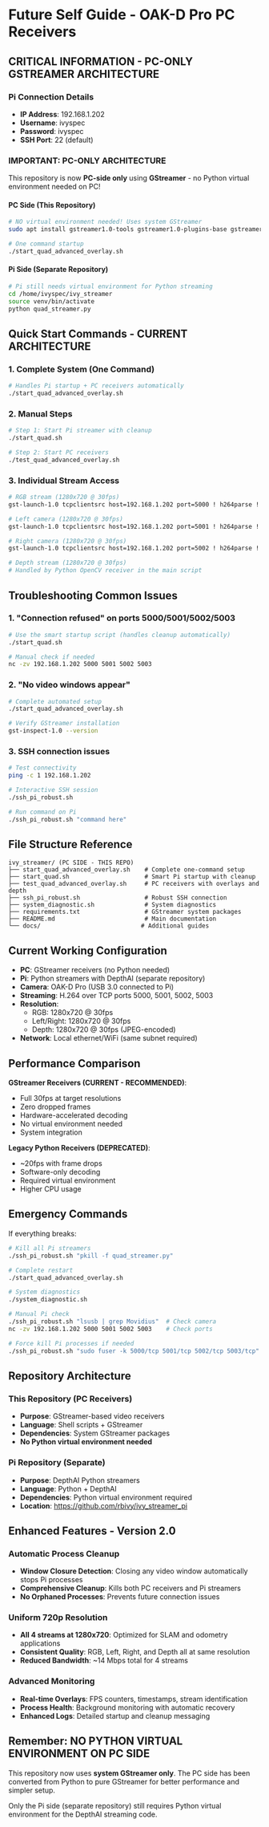 # Future Self Guide - OAK-D Pro PC Receivers

## CRITICAL INFORMATION - PC-ONLY GSTREAMER ARCHITECTURE

### Pi Connection Details
- **IP Address**: 192.168.1.202
- **Username**: ivyspec
- **Password**: ivyspec
- **SSH Port**: 22 (default)

### IMPORTANT: PC-ONLY ARCHITECTURE

This repository is now **PC-side only** using **GStreamer** - no Python virtual environment needed on PC!

#### PC Side (This Repository)
```bash
# NO virtual environment needed! Uses system GStreamer
sudo apt install gstreamer1.0-tools gstreamer1.0-plugins-base gstreamer1.0-plugins-good gstreamer1.0-plugins-bad

# One command startup
./start_quad_advanced_overlay.sh
```

#### Pi Side (Separate Repository)
```bash
# Pi still needs virtual environment for Python streaming
cd /home/ivyspec/ivy_streamer
source venv/bin/activate
python quad_streamer.py
```

## Quick Start Commands - CURRENT ARCHITECTURE

### 1. Complete System (One Command)
```bash
# Handles Pi startup + PC receivers automatically
./start_quad_advanced_overlay.sh
```

### 2. Manual Steps
```bash
# Step 1: Start Pi streamer with cleanup
./start_quad.sh

# Step 2: Start PC receivers
./test_quad_advanced_overlay.sh
```

### 3. Individual Stream Access
```bash
# RGB stream (1280x720 @ 30fps)
gst-launch-1.0 tcpclientsrc host=192.168.1.202 port=5000 ! h264parse ! avdec_h264 ! videoconvert ! autovideosink sync=false

# Left camera (1280x720 @ 30fps)
gst-launch-1.0 tcpclientsrc host=192.168.1.202 port=5001 ! h264parse ! avdec_h264 ! videoconvert ! autovideosink sync=false

# Right camera (1280x720 @ 30fps)
gst-launch-1.0 tcpclientsrc host=192.168.1.202 port=5002 ! h264parse ! avdec_h264 ! videoconvert ! autovideosink sync=false

# Depth stream (1280x720 @ 30fps)
# Handled by Python OpenCV receiver in the main script
```

## Troubleshooting Common Issues

### 1. "Connection refused" on ports 5000/5001/5002/5003
```bash
# Use the smart startup script (handles cleanup automatically)
./start_quad.sh

# Manual check if needed
nc -zv 192.168.1.202 5000 5001 5002 5003
```

### 2. "No video windows appear"
```bash
# Complete automated setup
./start_quad_advanced_overlay.sh

# Verify GStreamer installation
gst-inspect-1.0 --version
```

### 3. SSH connection issues
```bash
# Test connectivity
ping -c 1 192.168.1.202

# Interactive SSH session
./ssh_pi_robust.sh

# Run command on Pi
./ssh_pi_robust.sh "command here"
```

## File Structure Reference

```
ivy_streamer/ (PC SIDE - THIS REPO)
├── start_quad_advanced_overlay.sh    # Complete one-command setup
├── start_quad.sh                     # Smart Pi startup with cleanup
├── test_quad_advanced_overlay.sh     # PC receivers with overlays and depth
├── ssh_pi_robust.sh                  # Robust SSH connection
├── system_diagnostic.sh              # System diagnostics
├── requirements.txt                  # GStreamer system packages
├── README.md                         # Main documentation
└── docs/                            # Additional guides
```

## Current Working Configuration

- **PC**: GStreamer receivers (no Python needed)
- **Pi**: Python streamers with DepthAI (separate repository)
- **Camera**: OAK-D Pro (USB 3.0 connected to Pi)
- **Streaming**: H.264 over TCP ports 5000, 5001, 5002, 5003
- **Resolution**:
  - RGB: 1280x720 @ 30fps
  - Left/Right: 1280x720 @ 30fps
  - Depth: 1280x720 @ 30fps (JPEG-encoded)
- **Network**: Local ethernet/WiFi (same subnet required)

## Performance Comparison

**GStreamer Receivers (CURRENT - RECOMMENDED)**:
- Full 30fps at target resolutions
- Zero dropped frames
- Hardware-accelerated decoding
- No virtual environment needed
- System integration

**Legacy Python Receivers (DEPRECATED)**:
- ~20fps with frame drops
- Software-only decoding
- Required virtual environment
- Higher CPU usage

## Emergency Commands

If everything breaks:

```bash
# Kill all Pi streamers
./ssh_pi_robust.sh "pkill -f quad_streamer.py"

# Complete restart
./start_quad_advanced_overlay.sh

# System diagnostics
./system_diagnostic.sh

# Manual Pi check
./ssh_pi_robust.sh "lsusb | grep Movidius"  # Check camera
nc -zv 192.168.1.202 5000 5001 5002 5003    # Check ports

# Force kill Pi processes if needed
./ssh_pi_robust.sh "sudo fuser -k 5000/tcp 5001/tcp 5002/tcp 5003/tcp"
```

## Repository Architecture

### This Repository (PC Receivers)
- **Purpose**: GStreamer-based video receivers
- **Language**: Shell scripts + GStreamer
- **Dependencies**: System GStreamer packages
- **No Python virtual environment needed**

### Pi Repository (Separate)
- **Purpose**: DepthAI Python streamers
- **Language**: Python + DepthAI
- **Dependencies**: Python virtual environment required
- **Location**: https://github.com/rbivy/ivy_streamer_pi

## Enhanced Features - Version 2.0

### Automatic Process Cleanup
- **Window Closure Detection**: Closing any video window automatically stops Pi processes
- **Comprehensive Cleanup**: Kills both PC receivers and Pi streamers
- **No Orphaned Processes**: Prevents future connection issues

### Uniform 720p Resolution
- **All 4 streams at 1280x720**: Optimized for SLAM and odometry applications
- **Consistent Quality**: RGB, Left, Right, and Depth all at same resolution
- **Reduced Bandwidth**: ~14 Mbps total for 4 streams

### Advanced Monitoring
- **Real-time Overlays**: FPS counters, timestamps, stream identification
- **Process Health**: Background monitoring with automatic recovery
- **Enhanced Logs**: Detailed startup and cleanup messaging

## Remember: NO PYTHON VIRTUAL ENVIRONMENT ON PC SIDE

This repository now uses **system GStreamer only**. The PC side has been converted from Python to pure GStreamer for better performance and simpler setup.

Only the Pi side (separate repository) still requires Python virtual environment for the DepthAI streaming code.